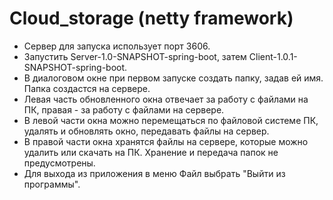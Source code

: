 # Сloud_storage (netty framework)

<ul dir="auto">
<li>Сервер для запуска использует порт 3606.</li>
<li>Запустить Server-1.0-SNAPSHOT-spring-boot, затем Client-1.0.1-SNAPSHOT-spring-boot.</li>
<li>В диалоговом окне при первом запуске создать папку, задав ей имя. Папка создастся на сервере.</li>
<li>Левая часть обновленного окна отвечает за работу с файлами на ПК, правая - за работу с файлами на сервере.</li>
<li>В левой части окна можно перемещаться по файловой системе ПК, удалять и обновлять окно, передавать файлы на сервер.</li>
<li>В правой части окна хранятся файлы на сервере, которые можно удалить или скачать на ПК. Хранение и передача папок не предусмотрены.</li>
<li>Для выхода из приложения в меню Файл выбрать "Выйти из программы".</li>
</ul>
